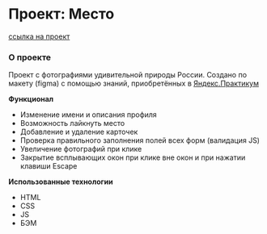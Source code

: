 # Проект: Место 
[ссылка на проект](https://zabolotskiyav.github.io/mesto/)

### О проекте

Проект с фотографиями удивительной природы России. Создано по макету (figma) с помощью знаний, приобретённых в [Яндекс.Практикум](https://praktikum.yandex.ru)

**Функционал**
* Изменение имени и описания профиля
* Возможность лайкнуть место
* Добавление и удаление карточек
* Проверка правильного заполнения полей всех форм (валидация JS)
* Увеличение фотографий при клике
* Закрытие всплывающих окон при клике вне окон и при нажатии клавиши Escape

**Использованные технологии**
* HTML
* CSS
* JS
* БЭМ